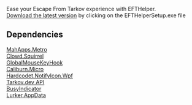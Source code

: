 Ease your Escape From Tarkov experience with EFTHelper. <br>
[Download the latest version](https://github.com/ZeQuyk/EFTHelper/releases/latest) by clicking on the EFTHelperSetup.exe file

## Dependencies
[MahApps.Metro](https://github.com/MahApps/MahApps.Metro) <br>
[Clowd.Squirrel](https://github.com/clowd/Clowd.Squirrel) <br>
[GlobalMouseKeyHook](https://github.com/gmamaladze/globalmousekeyhook) <br>
[Caliburn.Micro](https://caliburnmicro.com/) <br>
[Hardcodet.NotifyIcon.Wpf](https://github.com/hardcodet/wpf-notifyicon)<br>
[Tarkov.dev API](https://github.com/the-hideout/tarkov-api)<br>
[BusyIndicator](https://github.com/Peoky/BusyIndicator)<br>
[Lurker.AppData](https://github.com/C1rdec/AppData-Lurker)
